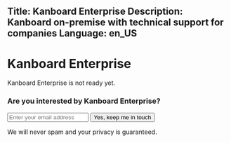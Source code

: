 Title: Kanboard Enterprise
Description: Kanboard on-premise with technical support for companies
Language: en_US
---

Kanboard Enterprise
===================

Kanboard Enterprise is not ready yet.

<form id="newsletter" method="post" action="/subscribe/enterprise">
    <h3>Are you interested by Kanboard Enterprise?</h3>
    <input type="email" name="email" required placeholder="Enter your email address">
    <input type="submit" value="Yes, keep me in touch" class="btn btn-blue">
    <p>We will never spam and your privacy is guaranteed.</p>
</form>
